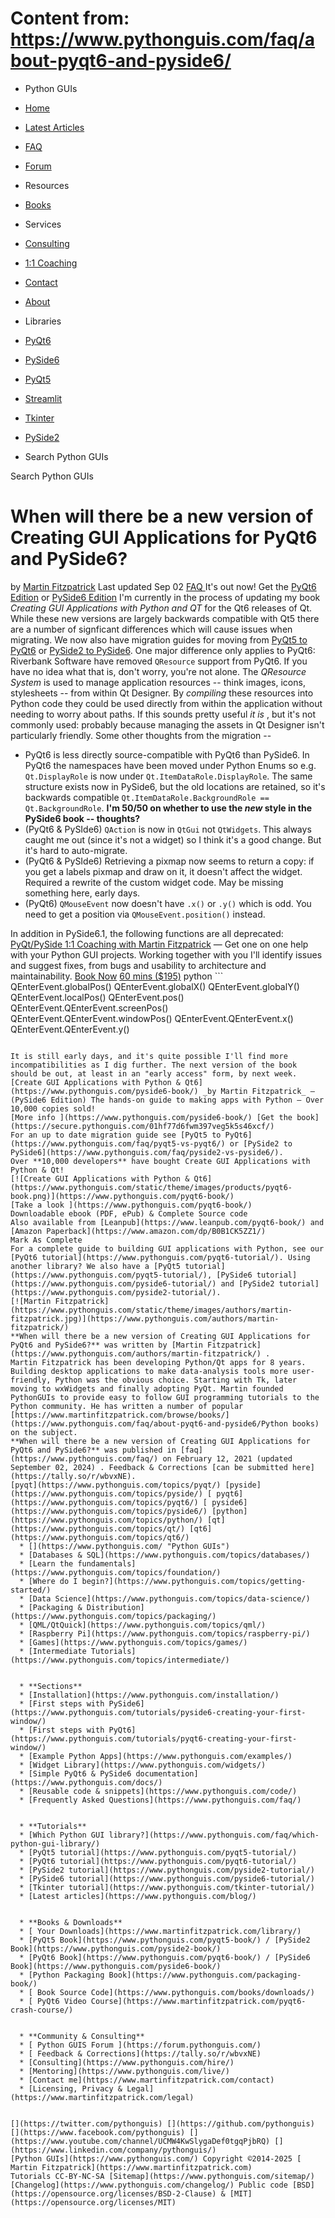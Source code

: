 # Content from: https://www.pythonguis.com/faq/about-pyqt6-and-pyside6/

[](https://www.pythonguis.com/faq/about-pyqt6-and-pyside6/#menu)
  * Python GUIs
  * [Home](https://www.pythonguis.com/)
  * [Latest Articles](https://www.pythonguis.com/latest/)
  * [FAQ](https://www.pythonguis.com/faq/)
  * [Forum ](https://forum.pythonguis.com/)
  * Resources
  * [Books](https://www.pythonguis.com/books/)
  * Services
  * [Consulting](https://www.pythonguis.com/hire/)
  * [1:1 Coaching](https://www.pythonguis.com/live/)
  * [Contact](https://www.pythonguis.com/contact/)
  * [About](https://www.pythonguis.com/about/)
  * Libraries
  * [PyQt6](https://www.pythonguis.com/pyqt6/)
  * [PySide6](https://www.pythonguis.com/pyside6/)
  * [PyQt5](https://www.pythonguis.com/pyqt5/)
  * [Streamlit](https://www.pythonguis.com/streamlit/)
  * [Tkinter](https://www.pythonguis.com/tkinter/)
  * [PySide2](https://www.pythonguis.com/pyside2/)


  * Search Python GUIs


[](https://www.pythonguis.com "Python GUIs")
Search Python GUIs
# When will there be a new version of Creating GUI Applications for PyQt6 and PySide6?
by [Martin Fitzpatrick](https://www.pythonguis.com/authors/martin-fitzpatrick/) Last updated Sep 02 [ FAQ ](https://www.pythonguis.com/faq/)
It's out now! Get the [PyQt6 Edition](https://www.pythonguis.com/pyqt6-book) or [PySide6 Edition](https://www.pythonguis.com/pyside6-book)
I'm currently in the process of updating my book _Creating GUI Applications with Python and QT_ for the Qt6 releases of Qt. While these new versions are largely backwards compatible with Qt5 there are a number of signficant differences which will cause issues when migrating.
We now also have migration guides for moving from [PyQt5 to PyQt6](https://www.pythonguis.com/faq/pyqt5-vs-pyqt6/) or [PySide2 to PySide6](https://www.pythonguis.com/faq/pyside2-vs-pyside6/).
One major difference only applies to PyQt6: Riverbank Software have removed `QResource` support from PyQt6. If you have no idea what that is, don't worry, you're not alone. The _QResource System_ is used to manage application resources -- think images, icons, stylesheets -- from within Qt Designer. By _compiling_ these resources into Python code they could be used directly from within the application without needing to worry about paths.
If this sounds pretty useful _it is_ , but it's not commonly used: probably because managing the assets in Qt Designer isn't particularly friendly.
Some other thoughts from the migration --
  * PyQt6 is less directly source-compatible with PyQt6 than PySide6. In PyQt6 the namespaces have been moved under Python Enums so e.g. `Qt.DisplayRole` is now under `Qt.ItemDataRole.DisplayRole`. The same structure exists now in PySide6, but the old locations are retained, so it's backwards compatible `Qt.ItemDataRole.BackgroundRole == Qt.BackgroundRole`. **I'm 50/50 on whether to use the _new_ style in the PySide6 book -- thoughts?**
  * (PyQt6 & PySIde6) `QAction` is now in `QtGui` not `QtWidgets`. This always caught me out (since it's not a widget) so I think it's a good change. But it's hard to auto-migrate.
  * (PyQt6 & PySIde6) Retrieving a pixmap now seems to return a copy: if you get a labels pixmap and draw on it, it doesn't affect the widget. Required a rewrite of the custom widget code. May be missing something here, early days.
  * (PyQt6) `QMouseEvent` now doesn't have `.x()` or `.y()` which is odd. You need to get a position via `QMouseEvent.position()` instead.


In addition in PySide6.1, the following functions are all deprecated: 
[PyQt/PySide 1:1 Coaching with Martin Fitzpatrick](https://cal.com/mfitzp/60min-python-guis-coaching/) — Get one on one help with your Python GUI projects. Working together with you I'll identify issues and suggest fixes, from bugs and usability to architecture and maintainability. 
[Book Now](https://www.pythonguis.com/live/) [60 mins ($195)](https://cal.com/mfitzp/60min-python-guis-coaching/)
python ```
QEnterEvent.globalPos()
QEnterEvent.globalX()
QEnterEvent.globalY()
QEnterEvent.localPos()
QEnterEvent.pos()
QEnterEvent.QEnterEvent.screenPos()
QEnterEvent.QEnterEvent.windowPos()
QEnterEvent.QEnterEvent.x()
QEnterEvent.QEnterEvent.y()

```

It is still early days, and it's quite possible I'll find more incompatibilities as I dig further. The next version of the book should be out, at least in an "early access" form, by next week. 
[Create GUI Applications with Python & Qt6](https://www.pythonguis.com/pyside6-book/) _by Martin Fitzpatrick_ — (PySide6 Edition) The hands-on guide to making apps with Python — Over 10,000 copies sold! 
[More info ](https://www.pythonguis.com/pyside6-book/) [Get the book](https://secure.pythonguis.com/01hf77d6fwm397veg5k5s46xcf/)
For an up to date migration guide see [PyQt5 to PyQt6](https://www.pythonguis.com/faq/pyqt5-vs-pyqt6/) or [PySide2 to PySide6](https://www.pythonguis.com/faq/pyside2-vs-pyside6/).
Over **10,000 developers** have bought Create GUI Applications with Python & Qt!
[![Create GUI Applications with Python & Qt6](https://www.pythonguis.com/static/theme/images/products/pyqt6-book.png)](https://www.pythonguis.com/pyqt6-book/)
[Take a look ](https://www.pythonguis.com/pyqt6-book/)
Downloadable ebook (PDF, ePub) & Complete Source code
Also available from [Leanpub](https://www.leanpub.com/pyqt6-book/) and [Amazon Paperback](https://www.amazon.com/dp/B0B1CK5ZZ1/)
Mark As Complete 
For a complete guide to building GUI applications with Python, see our [PyQt6 tutorial](https://www.pythonguis.com/pyqt6-tutorial/). Using another library? We also have a [PyQt5 tutorial](https://www.pythonguis.com/pyqt5-tutorial/), [PySide6 tutorial](https://www.pythonguis.com/pyside6-tutorial/) and [PySide2 tutorial](https://www.pythonguis.com/pyside2-tutorial/).
[![Martin Fitzpatrick](https://www.pythonguis.com/static/theme/images/authors/martin-fitzpatrick.jpg)](https://www.pythonguis.com/authors/martin-fitzpatrick/)
**When will there be a new version of Creating GUI Applications for PyQt6 and PySide6?** was written by [Martin Fitzpatrick](https://www.pythonguis.com/authors/martin-fitzpatrick/) . 
Martin Fitzpatrick has been developing Python/Qt apps for 8 years. Building desktop applications to make data-analysis tools more user-friendly, Python was the obvious choice. Starting with Tk, later moving to wxWidgets and finally adopting PyQt. Martin founded PythonGUIs to provide easy to follow GUI programming tutorials to the Python community. He has written a number of popular [https://www.martinfitzpatrick.com/browse/books/](https://www.pythonguis.com/faq/about-pyqt6-and-pyside6/Python books) on the subject. 
**When will there be a new version of Creating GUI Applications for PyQt6 and PySide6?** was published in [faq](https://www.pythonguis.com/faq/) on February 12, 2021 (updated September 02, 2024) . Feedback & Corrections [can be submitted here](https://tally.so/r/wbvxNE). 
[pyqt](https://www.pythonguis.com/topics/pyqt/) [pyside](https://www.pythonguis.com/topics/pyside/) [ pyqt6](https://www.pythonguis.com/topics/pyqt6/) [ pyside6](https://www.pythonguis.com/topics/pyside6/) [python](https://www.pythonguis.com/topics/python/) [qt](https://www.pythonguis.com/topics/qt/) [qt6](https://www.pythonguis.com/topics/qt6/)
  * [](https://www.pythonguis.com/ "Python GUIs")
  * [Databases & SQL](https://www.pythonguis.com/topics/databases/)
  * [Learn the fundamentals](https://www.pythonguis.com/topics/foundation/)
  * [Where do I begin?](https://www.pythonguis.com/topics/getting-started/)
  * [Data Science](https://www.pythonguis.com/topics/data-science/)
  * [Packaging & Distribution](https://www.pythonguis.com/topics/packaging/)
  * [QML/QtQuick](https://www.pythonguis.com/topics/qml/)
  * [Raspberry Pi](https://www.pythonguis.com/topics/raspberry-pi/)
  * [Games](https://www.pythonguis.com/topics/games/)
  * [Intermediate Tutorials](https://www.pythonguis.com/topics/intermediate/)


  * **Sections**
  * [Installation](https://www.pythonguis.com/installation/)
  * [First steps with PySide6](https://www.pythonguis.com/tutorials/pyside6-creating-your-first-window/)
  * [First steps with PyQt6](https://www.pythonguis.com/tutorials/pyqt6-creating-your-first-window/)
  * [Example Python Apps](https://www.pythonguis.com/examples/)
  * [Widget Library](https://www.pythonguis.com/widgets/)
  * [Simple PyQt6 & PySide6 documentation](https://www.pythonguis.com/docs/)
  * [Reusable code & snippets](https://www.pythonguis.com/code/)
  * [Frequently Asked Questions](https://www.pythonguis.com/faq/)


  * **Tutorials**
  * [Which Python GUI library?](https://www.pythonguis.com/faq/which-python-gui-library/)
  * [PyQt5 tutorial](https://www.pythonguis.com/pyqt5-tutorial/)
  * [PyQt6 tutorial](https://www.pythonguis.com/pyqt6-tutorial/)
  * [PySide2 tutorial](https://www.pythonguis.com/pyside2-tutorial/)
  * [PySide6 tutorial](https://www.pythonguis.com/pyside6-tutorial/)
  * [Tkinter tutorial](https://www.pythonguis.com/tkinter-tutorial/)
  * [Latest articles](https://www.pythonguis.com/blog/)


  * **Books & Downloads**
  * [ Your Downloads](https://www.martinfitzpatrick.com/library/)
  * [PyQt5 Book](https://www.pythonguis.com/pyqt5-book/) / [PySide2 Book](https://www.pythonguis.com/pyside2-book/)
  * [PyQt6 Book](https://www.pythonguis.com/pyqt6-book/) / [PySide6 Book](https://www.pythonguis.com/pyside6-book/)
  * [Python Packaging Book](https://www.pythonguis.com/packaging-book/)
  * [ Book Source Code](https://www.pythonguis.com/books/downloads/)
  * [ PyQt6 Video Course](https://www.martinfitzpatrick.com/pyqt6-crash-course/)


  * **Community & Consulting**
  * [ Python GUIS Forum ](https://forum.pythonguis.com/)
  * [ Feedback & Corrections](https://tally.so/r/wbvxNE)
  * [Consulting](https://www.pythonguis.com/hire/)
  * [Mentoring](https://www.pythonguis.com/live/)
  * [Contact me](https://www.martinfitzpatrick.com/contact)
  * [Licensing, Privacy & Legal](https://www.martinfitzpatrick.com/legal)


[](https://twitter.com/pythonguis) [](https://github.com/pythonguis) [](https://www.facebook.com/pythonguis) [](https://www.youtube.com/channel/UCMW4KwSlygaDef0tgqPjbRQ) [](https://www.linkedin.com/company/pythonguis/)
[Python GUIs](https://www.pythonguis.com/) Copyright ©2014-2025 [ Martin Fitzpatrick](https://www.martinfitzpatrick.com)
Tutorials CC-BY-NC-SA [Sitemap](https://www.pythonguis.com/sitemap/) [Changelog](https://www.pythonguis.com/changelog/) Public code [BSD](https://opensource.org/licenses/BSD-2-Clause) & [MIT](https://opensource.org/licenses/MIT)
